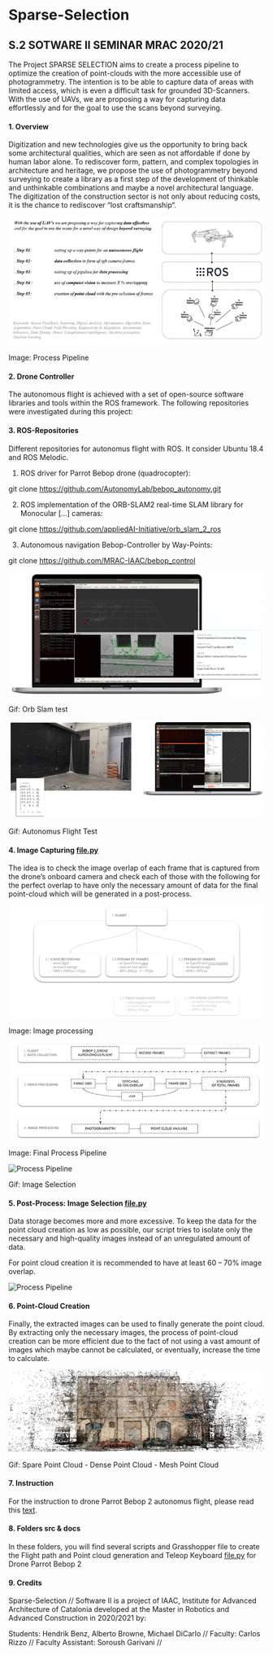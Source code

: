 # Sparse-Selection
S.2 SOTWARE II SEMINAR MRAC 2020/21
---
The Project SPARSE SELECTION aims to create a process pipeline to optimize the creation of point-clouds with the more accessible use of photogrammetry. The intention is to be able to capture data of areas with limited access, which is even a difficult task for grounded 3D-Scanners. With the use of UAVs, we are proposing a way for capturing data effortlessly and for the goal to use the scans beyond surveying.

#### 1. Overview

Digitization and new technologies give us the opportunity to bring back some architectural qualities, which are seen as not affordable if done by human labor alone. To rediscover form, pattern, and complex topologies in architecture and heritage, we propose the use of photogrammetry beyond surveying to create a library as a first step of the development of thinkable and unthinkable combinations and maybe a novel architectural language. The digitization of the construction sector is not only about reducing costs, it is the chance to rediscover “lost craftsmanship“.

![Process Pipeline](https://github.com/MRAC-IAAC/Sparse-Selection/blob/main/docs/210310_software-ii_final.jpg?raw=true)

Image: Process Pipeline

#### 2. Drone Controller

The autonomous flight is achieved with a set of open-source software libraries and tools within the ROS framework. The following repositories were investigated during this project:

#### 3. ROS-Repositories

Different repositories for autonomus flight with ROS. It consider Ubuntu 18.4 and ROS Melodic.

1. ROS driver for Parrot Bebop drone (quadrocopter):

git clone https://github.com/AutonomyLab/bebop_autonomy.git

2. ROS implementation of the ORB-SLAM2 real-time SLAM library for Monocular […] cameras:

git clone https://github.com/appliedAI-Initiative/orb_slam_2_ros

3. Autonomous navigation Bebop-Controller by Way-Points:

git clone https://github.com/MRAC-IAAC/bebop_control

![Process Pipeline](https://github.com/MRAC-IAAC/Sparse-Selection/blob/main/docs/orb_slam_730p.gif?raw=true)

Gif: Orb Slam test

![Process Pipeline](https://github.com/MRAC-IAAC/Sparse-Selection/blob/main/docs/autonomous_flight_730p.gif?raw=true)

Gif: Autonomus Flight Test

#### 4. Image Capturing [file.py](https://github.com/MRAC-IAAC/Sparse-Selection/blob/main/src/Python/video_extract.py)

The idea is to check the image overlap of each frame that is captured from the drone’s onboard camera and check each of those with the following for the perfect overlap to have only the necessary amount of data for the final point-cloud which will be generated in a post-process.

![Process Pipeline](https://github.com/MRAC-IAAC/Sparse-Selection/blob/main/docs/image_processing.jpg?raw=true)

Image: Image processing

![Process Pipeline](https://github.com/MRAC-IAAC/Sparse-Selection/blob/main/docs/final_process_pipeline.jpg?raw=true)

Image: Final Process Pipeline

![Process Pipeline](https://github.com/MRAC-IAAC/Sparse-Selection/blob/main/docs/opencv_image-selection.gif?raw=true)

Gif: Image Selection

#### 5. Post-Process: Image Selection [file.py](https://github.com/MRAC-IAAC/Sparse-Selection/blob/main/src/Python/multi_images_overlap.py)

Data storage becomes more and more excessive. To keep the data for the point cloud creation as low as possible, our script tries to isolate only the necessary and high-quality images instead of an unregulated amount of data.

For point cloud creation it is recommended to have at least 60 – 70% image overlap.

![Process Pipeline](https://github.com/MRAC-IAAC/Sparse-Selection/blob/main/docs/video-gif-small.gif?raw=true)

#### 6. Point-Cloud Creation

Finally, the extracted images can be used to finally generate the point cloud. By extracting only the necessary images, the process of point-cloud creation can be more efficient due to the fact of not using a vast amount of images which maybe cannot be calculated, or eventually, increase the time to calculate.

![Process Pipeline](https://github.com/MRAC-IAAC/Sparse-Selection/blob/main/docs/point_cloud_creation.gif?raw=true)

Gif: Spare Point Cloud - Dense Point Cloud - Mesh Point Cloud

#### 7. Instruction

For the instruction to drone Parrot Bebop 2 autonomus flight, please read this [text](https://github.com/MRAC-IAAC/Sparse-Selection/blob/main/src/INSTRUCTION.md).  

#### 8. Folders src & docs

In these folders, you will find several scripts and Grasshopper file to create the Flight path and Point cloud generation and Teleop Keyboard [file.py](https://github.com/MRAC-IAAC/Sparse-Selection/blob/main/src/Python/teleop_twist_keyboard.py) for Drone Parrot Bebop 2 

#### 9. Credits
Sparse-Selection // Software II is a project of IAAC, Institute for Advanced Architecture of Catalonia developed at the Master in Robotics and Advanced Construction in 2020/2021 by:

Students: Hendrik Benz, Alberto Browne, Michael DiCarlo // Faculty: Carlos Rizzo // Faculty Assistant: Soroush Garivani //